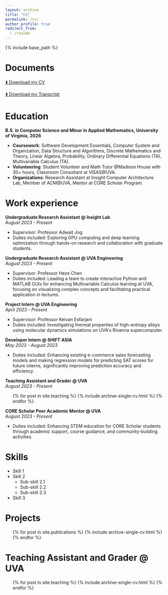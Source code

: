 ```yaml
---
layout: archive
title: "CV"
permalink: /cv/
author_profile: true
redirect_from:
  - /resume
---
```


{% include base_path %}

Documents
======
[⬇️ Download my CV](https://drive.google.com/file/d/17LJurBF-dPZPoZpdA896hSa8ghkW0ifj/view?usp=sharing)  

[⬇️ Download my Transcript](https://drive.google.com/file/d/1uVPoSy6UIb9WsYwLurv9nWmaTtWxeCo8/view?usp=sharing)

<p></p>

Education
======
**B.S. in Computer Science and Minor in Applied Mathematics, University of Virginia, 2026**  
- **Coursework**: Software Development Essentials, Computer System and Organization, Data Structure and Algorithms, Discrete Mathematics and Theory, Linear Algebra, Probability, Ordinary Differential Equations (TA), Multivariable Calculus (TA).  
- **Volunteering**: Student Volunteer and Math Tutor @Madison House with 30+ hours, Classroom Consultant at VISAS@UVA.  
- **Organizations**: Research Assistant at Insight Computer Architecture Lab, Member of ACM@UVA, Mentor at CORE Scholar Program.

<p></p>

Work experience
======
**Undergraduate Research Assistant @ Insight Lab**   
_August 2023 - Present_
* Supervisor: Professor Adwait Jog
* Duties included: Exploring GPU computing and deep learning optimization through hands-on research and collaboration with graduate students.

<p></p>

**Undergraduate Research Assistant @ UVA Engineering**  
_August 2023 - Present_
* Supervisor: Professor Heze Chen
* Duties included: Leading a team to create interactive Python and MATLAB GUIs for enhancing Multivariable Calculus learning at UVA, focusing on visualizing complex concepts and facilitating practical application in lectures.

<p></p>

**Project Intern @ UVA Engineering**  
_April 2023 - Present_
* Supervisor: Professor Keivan Esfarjani
* Duties included: Investigating thermal properties of high-entropy alloys using molecular dynamics simulations on UVA's Rivanna supercomputer.

<p></p>

**Developer Intern @ SHIFT ASIA**  
_May 2023 - August 2023_
* Duties included: Enhancing existing e-commerce sales forecasting models and making regression models for predicting SAT scores for future interns, significantly improving prediction accuracy and efficiency.

<p></p>

**Teaching Assistant and Grader @ UVA**  
_August 2023 - Present_
  <ul>{% for post in site.teaching %}
    {% include archive-single-cv.html %}
  {% endfor %}</ul>

<p></p>

**CORE Scholar Peer Academic Mentor @ UVA**  
_August 2023 - Present_
* Duties included: Enhancing STEM education for CORE Scholar students through academic support, course guidance, and community-building activities.

<p></p>


Skills
======
* Skill 1
* Skill 2
  * Sub-skill 2.1
  * Sub-skill 2.2
  * Sub-skill 2.3
* Skill 3

Projects
======
  <ul>{% for post in site.publications %}
    {% include archive-single-cv.html %}
  {% endfor %}</ul>
  
Teaching Assistant and Grader @ UVA
======
  <ul>{% for post in site.teaching %}
    {% include archive-single-cv.html %}
  {% endfor %}</ul>
